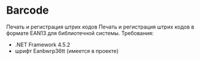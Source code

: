 # Barcode
Печать и регистрация штрих кодов
Печать и регистрация штрих кодов в формате EAN13 для библиотечной системы.
Требования:
- .NET Framework 4.5.2
- шрифт Eanbwrp36tt (имеется в проекте)
